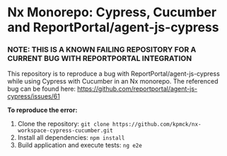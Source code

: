 # Nx Monorepo: Cypress, Cucumber and ReportPortal/agent-js-cypress 

### NOTE: THIS IS A KNOWN FAILING REPOSITORY FOR A CURRENT BUG WITH REPORTPORTAL INTEGRATION

This repository is to reproduce a bug with ReportPortal/agent-js-cypress while using Cypress with Cucumber in an Nx monorepo. The referenced bug can be found here: https://github.com/reportportal/agent-js-cypress/issues/61

**To reproduce the error:**
1. Clone the repository: `git clone https://github.com/kpmck/nx-workspace-cypress-cucumber.git`
1. Install all dependencies: `npm install`
1. Build application and execute tests: `ng e2e`
